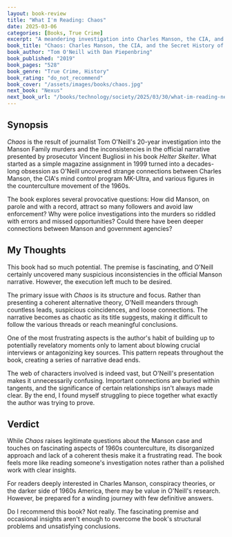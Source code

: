 ```yaml
---
layout: book-review
title: "What I'm Reading: Chaos"
date: 2025-03-06
categories: [Books, True Crime]
excerpt: "A meandering investigation into Charles Manson, the CIA, and the counterculture of the Sixties."
book_title: "Chaos: Charles Manson, the CIA, and the Secret History of the Sixties"
book_author: "Tom O'Neill with Dan Piepenbring"
book_published: "2019"
book_pages: "528"
book_genre: "True Crime, History"
book_rating: "do_not_recommend"
book_cover: "/assets/images/books/chaos.jpg"
next_book: "Nexus"
next_book_url: "/books/technology/society/2025/03/30/what-im-reading-nexus.html"
---
```


## Synopsis

*Chaos* is the result of journalist Tom O'Neill's 20-year investigation into the Manson Family murders and the 
inconsistencies in the official narrative presented by prosecutor Vincent Bugliosi in his book *Helter Skelter*. What 
started as a simple magazine assignment in 1999 turned into a decades-long obsession as O'Neill uncovered strange 
connections between Charles Manson, the CIA's mind control program MK-Ultra, and various figures in the counterculture 
movement of the 1960s.

The book explores several provocative questions: How did Manson, on parole and with a record, attract so many followers
and avoid law enforcement? Why were police investigations into the murders so riddled with errors and missed 
opportunities? Could there have been deeper connections between Manson and government agencies?

## My Thoughts

This book had so much potential. The premise is fascinating, and O'Neill certainly uncovered many suspicious 
inconsistencies in the official Manson narrative. However, the execution left much to be desired.

The primary issue with *Chaos* is its structure and focus. Rather than presenting a coherent alternative theory, O'Neill
meanders through countless leads, suspicious coincidences, and loose connections. The narrative becomes as chaotic as 
its title suggests, making it difficult to follow the various threads or reach meaningful conclusions.

One of the most frustrating aspects is the author's habit of building up to potentially revelatory moments only to 
<span class="spoiler">lament about blowing crucial interviews or antagonizing key sources. This pattern repeats 
throughout the book, creating a series of narrative dead ends.</span>

The web of characters involved is indeed vast, but O'Neill's presentation makes it unnecessarily confusing. Important 
connections are buried within tangents, and the significance of certain relationships isn't always made clear. By the 
end, I found myself struggling to piece together what exactly the author was trying to prove.

## Verdict

While *Chaos* raises legitimate questions about the Manson case and touches on fascinating aspects of 1960s 
counterculture, its disorganized approach and lack of a coherent thesis make it a frustrating read. The book feels more
like reading someone's investigation notes rather than a polished work with clear insights.

For readers deeply interested in Charles Manson, conspiracy theories, or the darker side of 1960s America, there may be
value in O'Neill's research. However, be prepared for a winding journey with few definitive answers.

Do I recommend this book? Not really. The fascinating premise and occasional insights aren't enough to overcome the 
book's structural problems and unsatisfying conclusions.
